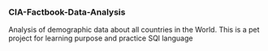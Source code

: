 ### CIA-Factbook-Data-Analysis
Analysis of demographic data about all countries in the World.
This is a pet project for learning purpose and practice SQl language
